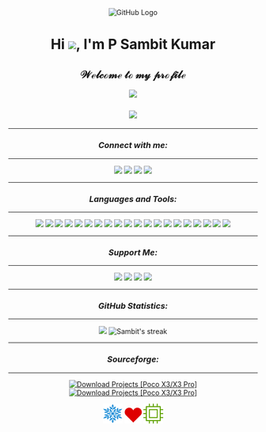 <div align = "center"><img src="https://res.cloudinary.com/kangmonkey/image/upload/v1647583833/mona-loading-default_td6mjj.gif" alt="GitHub Logo" width="50" height="50" /></div>
<h1 align="center">Hi <img src="https://media.giphy.com/media/hvRJCLFzcasrR4ia7z/giphy.gif" width="28">, I'm P Sambit Kumar</h1>
<h2 align="center">𝒲ℯ𝓁𝒸ℴ𝓂ℯ 𝓉ℴ 𝓂𝓎 𝓅𝓇ℴ𝒻𝒾𝓁ℯ</h2>
<p align="center"> <img src="https://gpvc.arturio.dev/kangmonkey"/></p>
<h3 align="center"><img src="https://readme-typing-svg.herokuapp.com?font=Ubuntu&color=F745AD&background=AA539700&center=true&lines=A+Tech-Enthusiast;Computer+Science+Engineer;Web-Designer;Android+Custom+Roms+Developer&font=Fira%20Code&center=true&width=380&height=50"></h3>
<hr>
<h3 align="center"><i>Connect with me:</i></h3>
<hr>
<p align="center">
<a href="https://www.linkedin.com/in/p-sambit-kumar-92506515a" target="blank"><img src="https://img.shields.io/badge/linkedin-%230077B5.svg?style=for-the-badge&logo=linkedin&logoColor=white"/></a>
<a href="https://codesandbox.io/u/kangmonkey" target="blank"><img src="https://img.shields.io/badge/Codesandbox-040404?style=for-the-badge&logo=codesandbox&logoColor=DBDBDB"/></a>
<a href="https://instagram.com/ipsambit" target="blank"><img src="https://img.shields.io/badge/Instagram-%23E4405F.svg?style=for-the-badge&logo=Instagram&logoColor=white"/></a>
<a href="https://t.me/thepsambit"><img src="https://img.shields.io/badge/Telegram-2CA5E0?style=for-the-badge&logo=telegram&logoColor=white"/></a>
</p>
<hr>
<h3 align="center"><i>Languages and Tools:</i></h3>
<hr>
<p align="center"> 
<img src="https://img.shields.io/badge/c++-%2300599C.svg?style=for-the-badge&logo=c%2B%2B&logoColor=white"/>
<img src="https://img.shields.io/badge/python-3670A0?style=for-the-badge&logo=python&logoColor=ffdd54"/>
<img src="(https://img.shields.io/badge/java-%23ED8B00.svg?style=for-the-badge&logo=java&logoColor=white"/>
<img src="https://img.shields.io/badge/html5-%23E34F26.svg?style=for-the-badge&logo=html5&logoColor=white"/>
<img src="https://img.shields.io/badge/css3-%231572B6.svg?style=for-the-badge&logo=css3&logoColor=white"/>
<img src="https://img.shields.io/badge/javascript-%23323330.svg?style=for-the-badge&logo=javascript&logoColor=%23F7DF1E"/>
<img src="https://img.shields.io/badge/php-%23777BB4.svg?style=for-the-badge&logo=php&logoColor=white"/>
<img src="https://img.shields.io/badge/Arch%20Linux-1793D1?logo=arch-linux&logoColor=fff&style=for-the-badge"/>
<img src="https://img.shields.io/badge/Android-3DDC84?style=for-the-badge&logo=android&logoColor=white"/>
<img src="https://img.shields.io/badge/Linux-FCC624?style=for-the-badge&logo=linux&logoColor=black"/>
<img src="https://img.shields.io/badge/Windows-0078D6?style=for-the-badge&logo=windows&logoColor=white"/>
<a href="https://github.com/KangMonkey"><img src="https://img.shields.io/badge/github-%23121011.svg?style=for-the-badge&logo=github&logoColor=white"/></a>
<a href="gitlab.com/KangMonkey"><img src="https://img.shields.io/badge/gitlab-%23181717.svg?style=for-the-badge&logo=gitlab&logoColor=white"/></a>
<a href="https://mongodb.com"><img src="https://img.shields.io/badge/MongoDB-%234ea94b.svg?style=for-the-badge&logo=mongodb&logoColor=white"/></a> 
<a href="https://canva.com"><img src="https://img.shields.io/badge/Canva-%2300C4CC.svg?style=for-the-badge&logo=Canva&logoColor=white"/></a>
<a href="https://forum.xda-developers.com/m/psambitk1.10219211/"><img src="https://img.shields.io/badge/XDA--Developers-%23AC6E2F.svg?style=for-the-badge&logo=XDA-Developers&logoColor=white"></a>
<img src="https://img.shields.io/badge/jupyter-%23FA0F00.svg?style=for-the-badge&logo=jupyter&logoColor=white"/>
<img src="https://img.shields.io/badge/Visual%20Studio-5C2D91.svg?style=for-the-badge&logo=visual-studio&logoColor=white"/>
<a href="https://aws.amazon.com"><img src="https://img.shields.io/badge/AWS-%23FF9900.svg?style=for-the-badge&logo=amazon-aws&logoColor=white"/></a>
<a href="https://heroku.com"><img src="https://img.shields.io/badge/heroku-%23430098.svg?style=for-the-badge&logo=heroku&logoColor=white"/></a>
</p>
<hr>
<h3 align="center"><i>Support Me:</i></h3>
<hr>
<p align="center"
<br>
<a href="https://paypal.com/paypalme/sambit2cool"><img src="https://img.shields.io/badge/PayPal-00457C?style=for-the-badge&logo=paypal&logoColor=white"/></a>
<a href="https://ko-fi.com/sambit2cool"><img src="https://img.shields.io/badge/Ko--fi-F16061?style=for-the-badge&logo=ko-fi&logoColor=white"/></a>
<a href="https://res.cloudinary.com/kangmonkey/image/upload/v1647271084/P_SAMBIT_KUMAR1646361039732_ztkyfl.jpg"><img src="https://img.shields.io/badge/Paytm-1C2C94?style=for-the-badge&logo=paytm&logoColor=05BAF3"/></a>
<a href="https://buymeacoffee.com/sambit2cool"><img src="https://img.shields.io/badge/Buy%20Me%20a%20Coffee-ffdd00?style=for-the-badge&logo=buy-me-a-coffee&logoColor=black"/></a>
</p>
<hr>
<h3 align="center"><i>GitHub Statistics:</i></h3>
<hr>
<p align="center">
<img src="https://github-readme-stats.vercel.app/api?username=kangmonkey&show_icons=true&theme=swift&no-frame=true"/>
<img title="My GitHub Streak" alt="Sambit's streak" src="https://github-readme-streak-stats.herokuapp.com/?user=kangmonkey&theme=swift&hide_border=true"/>
<hr>
<h3 align="center"><i>Sourceforge:</i></h3>
<hr>
<p align="center"
<br>
<a href="https://sourceforge.net/u/thepsambit/profile/"><img alt="Download Projects [Poco X3/X3 Pro]" src="https://sourceforge.net/sflogo.php?type=17&group_id=3301256" width=200></a><br><a href="https://sourceforge.net/u/thepsambit/profile/"><img alt="Download Projects [Poco X3/X3 Pro]" src="https://img.shields.io/sourceforge/dt/poco-x3-projects.svg" ></a></p>
<div align="center">
<a href='https://archiveprogram.github.com/'><img src='https://raw.githubusercontent.com/acervenky/animated-github-badges/master/assets/acbadge.gif' width='40' height='40'></a>
<a href='https://docs.github.com/en/github/supporting-the-open-source-community-with-github-sponsors'><img src='https://raw.githubusercontent.com/acervenky/animated-github-badges/master/assets/sponsorbadge.gif' width='35' height='35'></a>
<a href='https://docs.github.com/en/developers'><img src='https://raw.githubusercontent.com/acervenky/animated-github-badges/master/assets/devbadge.gif' width='40' height='40'></a>
</>
